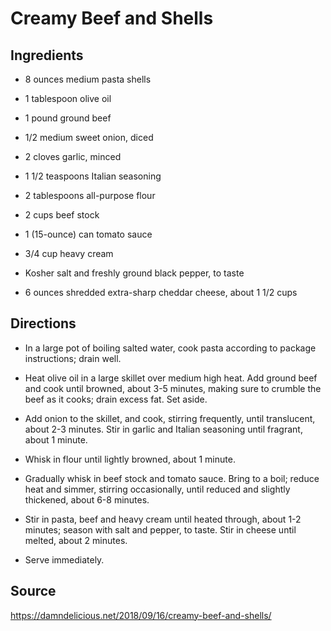 Creamy Beef and Shells
======================

Ingredients
-----------

* 8 ounces medium pasta shells

* 1 tablespoon olive oil

* 1 pound ground beef

* 1/2 medium sweet onion, diced

* 2 cloves garlic, minced

* 1 1/2 teaspoons Italian seasoning

* 2 tablespoons all-purpose flour

* 2 cups beef stock

* 1 (15-ounce) can tomato sauce

* 3/4 cup heavy cream

* Kosher salt and freshly ground black pepper, to taste

* 6 ounces shredded extra-sharp cheddar cheese, about 1 1/2 cups


Directions
----------

* In a large pot of boiling salted water, cook pasta according to package instructions; drain well.

* Heat olive oil in a large skillet over medium high heat. Add ground beef and cook until browned, about 3-5 minutes, making sure to crumble the beef as it cooks; drain excess fat. Set aside.

* Add onion to the skillet, and cook, stirring frequently, until translucent, about 2-3 minutes. Stir in garlic and Italian seasoning until fragrant, about 1 minute.

* Whisk in flour until lightly browned, about 1 minute.

* Gradually whisk in beef stock and tomato sauce. Bring to a boil; reduce heat and simmer, stirring occasionally, until reduced and slightly thickened, about 6-8 minutes.

* Stir in pasta, beef and heavy cream until heated through, about 1-2 minutes; season with salt and pepper, to taste. Stir in cheese until melted, about 2 minutes.

* Serve immediately.


Source
------

https://damndelicious.net/2018/09/16/creamy-beef-and-shells/
